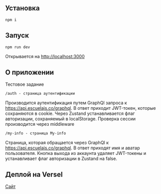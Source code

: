 ## Установка

```bash
npm i
```

## Запуск

```bash
npm run dev
```

Открывается на [http://localhost:3000](http://localhost:3000)

## О приложении

Тестовое задание

```
/auth - страница аутентификации
```

Производится аутентификация путем GraphQl запроса к https://api.escuelajs.co/graphql. В ответ приходит JWT-токен, которые сохраняются в cookie. Через Zustand устанавливается флаг авторизации, сохраняемый в localStorage. Проверка сессии производится через middleware

```
/my-info - страница My-info
```

Страница, которая обращается через GraphQl к https://api.escuelajs.co/graphql. В ответ приходят имя и аватар пользователя. Кнопка выхода из аккаунта удаляет JWT-токены и устанавливает флаг авторизации в Zustand на false.

## Деплой на Versel

[Сайт](https://test-app-sigma-eight.vercel.app/auth)
